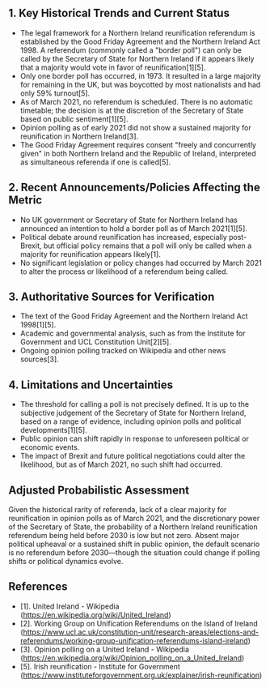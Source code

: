 ## 1. Key Historical Trends and Current Status

- The legal framework for a Northern Ireland reunification referendum is established by the Good Friday Agreement and the Northern Ireland Act 1998. A referendum (commonly called a "border poll") can only be called by the Secretary of State for Northern Ireland if it appears likely that a majority would vote in favor of reunification[1][5].
- Only one border poll has occurred, in 1973. It resulted in a large majority for remaining in the UK, but was boycotted by most nationalists and had only 59% turnout[5].
- As of March 2021, no referendum is scheduled. There is no automatic timetable; the decision is at the discretion of the Secretary of State based on public sentiment[1][5].
- Opinion polling as of early 2021 did not show a sustained majority for reunification in Northern Ireland[3].
- The Good Friday Agreement requires consent "freely and concurrently given" in both Northern Ireland and the Republic of Ireland, interpreted as simultaneous referenda if one is called[5].

## 2. Recent Announcements/Policies Affecting the Metric

- No UK government or Secretary of State for Northern Ireland has announced an intention to hold a border poll as of March 2021[1][5].
- Political debate around reunification has increased, especially post-Brexit, but official policy remains that a poll will only be called when a majority for reunification appears likely[1].
- No significant legislation or policy changes had occurred by March 2021 to alter the process or likelihood of a referendum being called.

## 3. Authoritative Sources for Verification

- The text of the Good Friday Agreement and the Northern Ireland Act 1998[1][5].
- Academic and governmental analysis, such as from the Institute for Government and UCL Constitution Unit[2][5].
- Ongoing opinion polling tracked on Wikipedia and other news sources[3].

## 4. Limitations and Uncertainties

- The threshold for calling a poll is not precisely defined. It is up to the subjective judgement of the Secretary of State for Northern Ireland, based on a range of evidence, including opinion polls and political developments[1][5].
- Public opinion can shift rapidly in response to unforeseen political or economic events.
- The impact of Brexit and future political negotiations could alter the likelihood, but as of March 2021, no such shift had occurred.

## Adjusted Probabilistic Assessment

Given the historical rarity of referenda, lack of a clear majority for reunification in opinion polls as of March 2021, and the discretionary power of the Secretary of State, the probability of a Northern Ireland reunification referendum being held before 2030 is low but not zero. Absent major political upheaval or a sustained shift in public opinion, the default scenario is no referendum before 2030—though the situation could change if polling shifts or political dynamics evolve.

## References

- [1]. United Ireland - Wikipedia (https://en.wikipedia.org/wiki/United_Ireland)
- [2]. Working Group on Unification Referendums on the Island of Ireland (https://www.ucl.ac.uk/constitution-unit/research-areas/elections-and-referendums/working-group-unification-referendums-island-ireland)
- [3]. Opinion polling on a United Ireland - Wikipedia (https://en.wikipedia.org/wiki/Opinion_polling_on_a_United_Ireland)
- [5]. Irish reunification - Institute for Government (https://www.instituteforgovernment.org.uk/explainer/irish-reunification)